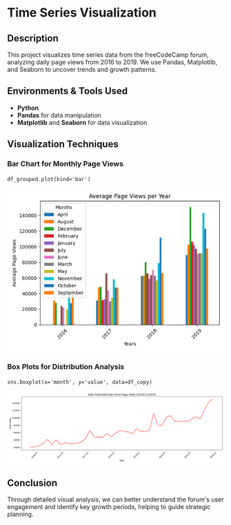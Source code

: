 <h1>Time Series Visualization</h1>



<h2>Description</h2>
<p>This project visualizes time series data from the freeCodeCamp forum, analyzing daily page views from 2016 to 2019. We use Pandas, Matplotlib, and Seaborn to uncover trends and growth patterns.</p>

<h2>Environments & Tools Used</h2>
<ul>
  <li><b>Python</b></li>
  <li><b>Pandas</b> for data manipulation</li>
  <li><b>Matplotlib</b> and <b>Seaborn</b> for data visualization</li>
</ul>

<h2>Visualization Techniques</h2>

<h3>Bar Chart for Monthly Page Views</h3>
<pre><code>df_grouped.plot(kind='bar')</code></pre>
<img src="https://raw.githubusercontent.com/sebassimon/Page-View-Time-Series-Visualizer/main/bar_plot.png" alt="Bar Chart"/>

<h3>Box Plots for Distribution Analysis</h3>
<pre><code>sns.boxplot(x='month', y='value', data=df_copy)</code></pre>
<img src="https://raw.githubusercontent.com/sebassimon/Page-View-Time-Series-Visualizer/main/line_plot.png" alt="Box Plot"/>

<h2>Conclusion</h2>
<p>Through detailed visual analysis, we can better understand the forum's user engagement and identify key growth periods, helping to guide strategic planning.</p>
